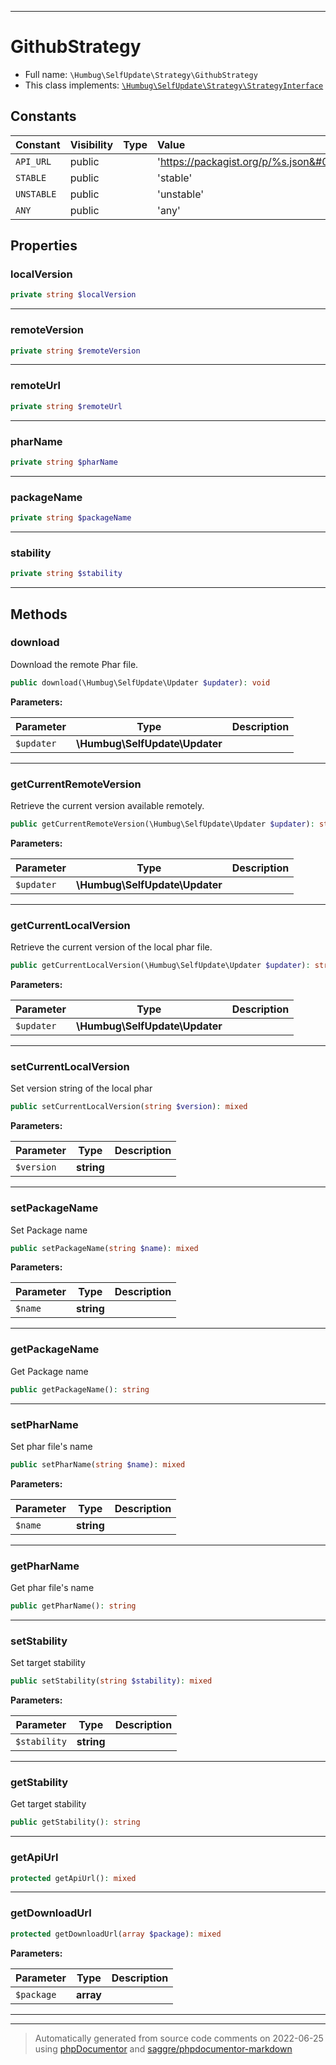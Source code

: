 ***

# GithubStrategy





* Full name: `\Humbug\SelfUpdate\Strategy\GithubStrategy`
* This class implements:
[`\Humbug\SelfUpdate\Strategy\StrategyInterface`](./StrategyInterface.md)


## Constants

| Constant | Visibility | Type | Value |
|:---------|:-----------|:-----|:------|
|`API_URL`|public| |&#039;https://packagist.org/p/%s.json&#039;|
|`STABLE`|public| |&#039;stable&#039;|
|`UNSTABLE`|public| |&#039;unstable&#039;|
|`ANY`|public| |&#039;any&#039;|

## Properties


### localVersion



```php
private string $localVersion
```






***

### remoteVersion



```php
private string $remoteVersion
```






***

### remoteUrl



```php
private string $remoteUrl
```






***

### pharName



```php
private string $pharName
```






***

### packageName



```php
private string $packageName
```






***

### stability



```php
private string $stability
```






***

## Methods


### download

Download the remote Phar file.

```php
public download(\Humbug\SelfUpdate\Updater $updater): void
```








**Parameters:**

| Parameter | Type | Description |
|-----------|------|-------------|
| `$updater` | **\Humbug\SelfUpdate\Updater** |  |




***

### getCurrentRemoteVersion

Retrieve the current version available remotely.

```php
public getCurrentRemoteVersion(\Humbug\SelfUpdate\Updater $updater): string|bool
```








**Parameters:**

| Parameter | Type | Description |
|-----------|------|-------------|
| `$updater` | **\Humbug\SelfUpdate\Updater** |  |




***

### getCurrentLocalVersion

Retrieve the current version of the local phar file.

```php
public getCurrentLocalVersion(\Humbug\SelfUpdate\Updater $updater): string
```








**Parameters:**

| Parameter | Type | Description |
|-----------|------|-------------|
| `$updater` | **\Humbug\SelfUpdate\Updater** |  |




***

### setCurrentLocalVersion

Set version string of the local phar

```php
public setCurrentLocalVersion(string $version): mixed
```








**Parameters:**

| Parameter | Type | Description |
|-----------|------|-------------|
| `$version` | **string** |  |




***

### setPackageName

Set Package name

```php
public setPackageName(string $name): mixed
```








**Parameters:**

| Parameter | Type | Description |
|-----------|------|-------------|
| `$name` | **string** |  |




***

### getPackageName

Get Package name

```php
public getPackageName(): string
```











***

### setPharName

Set phar file's name

```php
public setPharName(string $name): mixed
```








**Parameters:**

| Parameter | Type | Description |
|-----------|------|-------------|
| `$name` | **string** |  |




***

### getPharName

Get phar file's name

```php
public getPharName(): string
```











***

### setStability

Set target stability

```php
public setStability(string $stability): mixed
```








**Parameters:**

| Parameter | Type | Description |
|-----------|------|-------------|
| `$stability` | **string** |  |




***

### getStability

Get target stability

```php
public getStability(): string
```











***

### getApiUrl



```php
protected getApiUrl(): mixed
```











***

### getDownloadUrl



```php
protected getDownloadUrl(array $package): mixed
```








**Parameters:**

| Parameter | Type | Description |
|-----------|------|-------------|
| `$package` | **array** |  |




***


***
> Automatically generated from source code comments on 2022-06-25 using [phpDocumentor](http://www.phpdoc.org/) and [saggre/phpdocumentor-markdown](https://github.com/Saggre/phpDocumentor-markdown)
